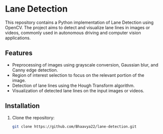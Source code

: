 # Lane Detection

This repository contains a Python implementation of Lane Detection using OpenCV. The project aims to detect and visualize lane lines in images or videos, commonly used in autonomous driving and computer vision applications.

## Features

- Preprocessing of images using grayscale conversion, Gaussian blur, and Canny edge detection.
- Region of interest selection to focus on the relevant portion of the image.
- Detection of lane lines using the Hough Transform algorithm.
- Visualization of detected lane lines on the input images or videos.

## Installation

1. Clone the repository:

   ```bash
   git clone https://github.com/Bhaavya22/lane-detection.git
